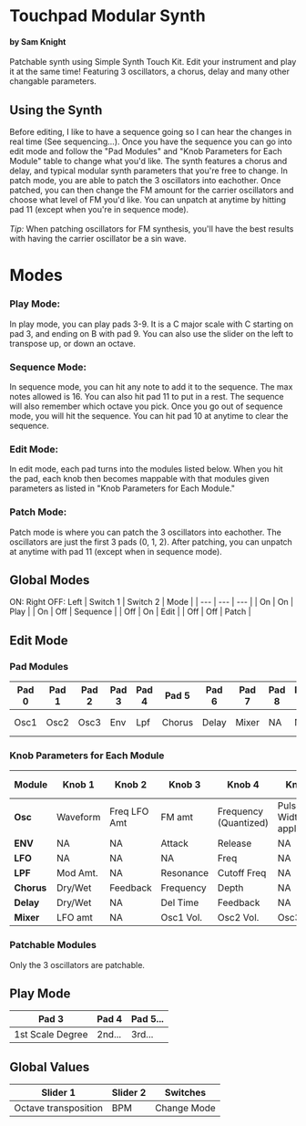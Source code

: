 # Touchpad Modular Synth
#### by Sam Knight
Patchable synth using Simple Synth Touch Kit. Edit your instrument and play it at the same time! Featuring 3 oscillators, a chorus, delay and many other changable parameters.


## Using the Synth
Before editing, I like to have a sequence going so I can hear the changes in real time (See sequencing...). Once you have the sequence you can go into edit mode and follow the "Pad Modules" and "Knob Parameters for Each Module" table to change what you'd like. The synth features a chorus and delay, and typical modular synth parameters that you're free to change. In patch mode, you are able to patch the 3 oscillators into eachother. Once patched, you can then change the FM amount for the carrier oscillators and choose what level of FM you'd like. You can unpatch at anytime by hitting pad 11 (except when you're in sequence mode).
<br><br> *Tip:* When patching oscillators for FM synthesis, you'll have the best results with having the carrier oscillator be a sin wave.

# Modes
### Play Mode: 
In play mode, you can play pads 3-9. It is a C major scale with C starting on pad 3, and ending on B with pad 9. You can also use the slider on the left to transpose up, or down an octave.
### Sequence Mode:
In sequence mode, you can hit any note to add it to the sequence. The max notes allowed is 16. You can also hit pad 11 to put in a rest. The sequence will also remember which octave you pick. Once you go out of sequence mode, you will hit the sequence. You can hit pad 10 at anytime to clear the sequence.
### Edit Mode:
In edit mode, each pad turns into the modules listed below. When you hit the pad, each knob then becomes mappable with that modules given parameters as listed in "Knob Parameters for Each Module."
### Patch Mode:
Patch mode is where you can patch the 3 oscillators into eachother. The oscillators are just the first 3 pads (0, 1, 2). After patching, you can unpatch at anytime with pad 11 (except when in sequence mode).


## Global Modes
ON: Right
OFF: Left
| Switch 1 | Switch 2 | Mode |
| --- | --- | --- |
| On | On | Play |
| On | Off | Sequence |
| Off | On | Edit |
| Off | Off | Patch |


## Edit Mode
### Pad Modules
| Pad 0 | Pad 1 | Pad 2 | Pad 3 | Pad 4 | Pad 5 | Pad 6|  Pad 7 | Pad 8 | Pad 9 |  Pad 10 | Pad 11 |
| --- | --- | --- | --- | --- | --- | --- | --- | --- | --- | --- | --- |
| Osc1 | Osc2 | Osc3 | Env | Lpf | Chorus | Delay | Mixer | NA | NA | Clear Sequence | Unpatch oscillators |

### Knob Parameters for Each Module

| Module | Knob 1 | Knob 2 | Knob 3 | Knob 4 |  Knob 5 |  Knob 6 |
| --- | --- | --- | --- | --- | --- | --- |
| **Osc** | Waveform | Freq LFO Amt | FM amt | Frequency (Quantized) | Pulse Width (If applicable) | NA |
| **ENV** | NA | NA | Attack | Release | NA | NA
| **LFO** | NA | NA | NA | Freq | NA | NA |
| **LPF** | Mod Amt. | NA | Resonance | Cutoff Freq | NA | NA |
| **Chorus** | Dry/Wet | Feedback | Frequency | Depth | NA | NA |
| **Delay** | Dry/Wet | NA | Del Time | Feedback | NA | NA |
| **Mixer** | LFO amt | NA | Osc1 Vol. | Osc2 Vol. | Osc3 Vol. | NA |

### Patchable Modules
Only the 3 oscillators are patchable.

## Play Mode
| Pad 3 | Pad 4 | Pad 5... |
| --- | --- | --- |
| 1st Scale Degree | 2nd... | 3rd... |

## Global Values
| Slider 1 | Slider 2 | Switches |
| --- | --- | --- |
| Octave transposition | BPM | Change Mode |


